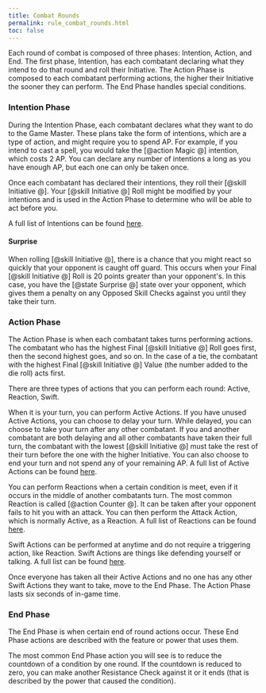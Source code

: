 ```yaml
---
title: Combat Rounds
permalink: rule_combat_rounds.html
toc: false
---
```


Each round of combat is composed of three phases: Intention, Action, and End. The first phase, Intention, has each combatant declaring what they intend to do that round and roll their Initiative. The Action Phase is composed to each combatant performing actions, the higher their Initiative the sooner they can perform. The End Phase handles special conditions.

### Intention Phase
During the Intention Phase, each combatant declares what they want to do to the Game Master. These plans take the form of intentions, which are a type of action, and might require you to spend AP. For example, if you intend to cast a spell, you would take the [@action Magic @] intention, which costs 2 AP. You can declare any number of intentions a long as you have enough AP, but each one can only be taken once.

Once each combatant has declared their intentions, they roll their [@skill Initiative @]. Your [@skill Initiative @] Roll might be modified by your intentions and is used in the Action Phase to determine who will be able to act before you.

A full list of Intentions can be found [here](rule_combat_intention.html).

#### Surprise
When rolling [@skill Initiative @], there is a chance that you might react so quickly that your opponent is caught off guard. This occurs when your Final [@skill Initiative @] Roll is 20 points greater than your opponent's. In this case, you have the [@state Surprise @] state over your opponent, which gives them a penalty on any Opposed Skill Checks against you until they take their turn.

### Action Phase
The Action Phase is when each combatant takes turns performing actions. The combatant who has the highest Final [@skill Initiative @] Roll goes first, then the second highest goes, and so on. In the case of a tie, the combatant with the highest Final [@skill Initiative @] Value (the number added to the die roll) acts first.

There are three types of actions that you can perform each round: Active, Reaction, Swift.

When it is your turn, you can perform Active Actions. If you have unused Active Actions, you can choose to delay your turn. While delayed, you can choose to take your turn after any other combatant. If you and another combatant are both delaying and all other combatants have taken their full turn, the combatant with the lowest [@skill Initiative @] must take the rest of their turn before the one with the higher Initiative. You can also choose to end your turn and not spend any of your remaining AP. A full list of Active Actions can be found [here](rule_combat_active.html).

You can perform Reactions when a certain condition is meet, even if it occurs in the middle of another combatants turn. The most common Reaction is called [@action Counter @]. It can be taken after your opponent fails to hit you with an attack. You can then perform the Attack Action, which is normally Active, as a Reaction. A full list of Reactions can be found [here](rule_combat_reaction.html).

Swift Actions can be performed at anytime and do not require a triggering action, like Reaction. Swift Actions are things like defending yourself or talking. A full list can be found [here](rule_combat_swift.html).

Once everyone has taken all their Active Actions and no one has any other Swift Actions they want to take, move to the End Phase. The Action Phase lasts six seconds of in-game time.

### End Phase
The End Phase is when certain end of round actions occur. These End Phase actions are described with the feature or power that uses them.

The most common End Phase action you will see is to reduce the countdown of a condition by one round. If the countdown is reduced to zero, you can make another Resistance Check against it or it ends (that is described by the power that caused the condition). 